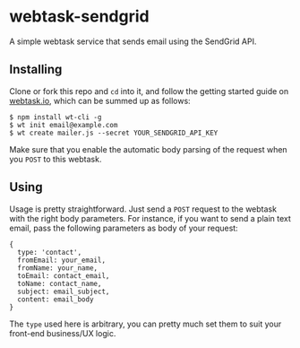# webtask-sendgrid

A simple webtask service that sends email using the SendGrid API.

## Installing

Clone or fork this repo and `cd` into it, and follow the getting started guide on [webtask.io](https://webtask.io/), which can be summed up as follows:

```
$ npm install wt-cli -g
$ wt init email@example.com
$ wt create mailer.js --secret YOUR_SENDGRID_API_KEY
```

Make sure that you enable the automatic body parsing of the request when you `POST` to this webtask.

## Using

Usage is pretty straightforward. Just send a `POST` request to the webtask with the right body parameters. For instance, if you want to send a plain text email, pass the following parameters as body of your request:

```
{
  type: 'contact',
  fromEmail: your_email,
  fromName: your_name,
  toEmail: contact_email,
  toName: contact_name,
  subject: email_subject,
  content: email_body
}
```
The `type` used here is arbitrary, you can pretty much set them to suit your front-end business/UX logic.

